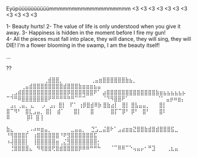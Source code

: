Eyüpüüüüüüüüüümmmmmmmmmmmmmmmmmm
<3 <3 <3 <3 <3 <3 <3 <3 <3 <3 <3 

1- Beauty hurts!
2- The value of life is only understood when you give it away.
3- Happiness is hidden in the moment before I fire my gun!               
4- All the pieces must fall into place, they will dance, they will sing, they will DIE! 
                    I'm a flower blooming in the swamp, I am the beauty itself!



...

??


⠀⠀⠀⠀⠀⠀⠀⠀⠀⠀⢀⣾⣿⣿⡀
⠀⠀⠀⠀⠀⠀⠀⢀⣤⣶⣿⣿⣿⣿⣿⣿⣷⣦⡀
⠀⠀⠀⠀⢀⣤⣾⣿⣿⣿⣿⣿⣿⣿⣿⣾⣿⣿⣿⣷⣶⣶⣶⣦⣤
⠀⢀⣠⣾⣿⣿⣿⣿⣿⣿⣿⣿⣿⣿⣿⣿⡿⣿⣿⣿⢿⣿⣿⠟⠁
⣴⣿⣿⣿⣿⣿⣿⣿⣿⣿⣿⣿⣿⣿⣷⣶⣦⣦⣦⣦⣦⡦
⠉⠙⠛⠿⣿⣿⣿⣿⣿⣿⣿⠟⠛⠛⠛⠛⠛⠛⠉⠉⠉
⠀⠀⠀⠀⠈⠙⠻⣿⣿⠟⠁
⠀⠀⠀⠀⠀⠀⠀⠈⠁
⣤⡶⠶⣶⡄ ⠀⣠⡄⢀⣤⡀ ⣄⠀⠀⡠⠀⣠⡄
⣿⡇⠀⠏⠁ ⢰⡿⣿⣾⠿⡷ ⣿⣷⣴⡇⠀⣿⡇
⣿⣧⣤⣤⡀ ⠀⠀⣿⡇⠀⠀ ⣿⠉⠻⠃⠀⣿⣇⣠⣤⡀
⣿⡇⠀⣾⠁ ⠀⠀⣿⡇⠀⠀ ⣿⠀⠀⠀⠀ ⣿⡏⠉⡿⠃
⡿⠃⠀⣿⠃ ⠀⠀⣿⠇⠀⠀ ⠿⠀⠀⠀⠀ ⡿⠇ ⣿⢸


⣷⣄⠀⠀⠀⢀⠠⠴⠶⣶⣤⡀⠀⠀⠀⠀⠀⣀⣤⣤⡀ 
⠀⣙⣡⣀⣬⣿⠗⠁⣠⣴⣶⣶⣝⣿⣿⣷⣾⣿⣾⣿⣿⣿⣯⣀ 
⠘⢻⣿⣿⣿⡏⠀⢰⣿⣿⣿⣿⣿⣿⠘⠟⣻⣿⣿⣿⣿⣿⣿⣯ 
⠰⢼⣿⣿⣿⡇⠀⢸⣿⣿⣿⣿⣿⣶⢀⣌⣻⣿⣿⣿⣿⣿⣿⣿⡂ 
⠀⢘⣿⣿⣿⣿⣄⠀⠻⢿⣿⣿⢟⣿⣾⣿⣿⣿⣿⡿⠿⠿⠛⠛⠓ 
⠀⠀⠈⠉⠿⠿⠉⠑⢤⣤⡤⠂⠛⣹⠀⠀⠀⢀⣆⣤




